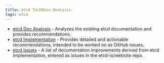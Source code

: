 ```yaml
---
title: etcd TechDocs Analysis
tags: etcd
---
```


- [etcd Doc Analysis](etcd-analysis.md) - Analyzes the existing etcd documentation and provides recommendations.
- [etcd Implementation](etcd-implementation.md) - Provides detailed and actionable recommendations, intended to be worked on as GitHub issues.
- [etcd Issues](etcd-issues.md) - A list of documentation improvements derived from etcd Implementation, entered as issues in the etcd-io/website repo.
